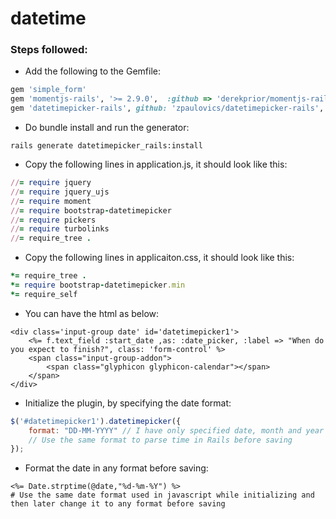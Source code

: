# datetime
### Steps followed:
- Add the following to the Gemfile:
```ruby
gem 'simple_form'
gem 'momentjs-rails', '>= 2.9.0',  :github => 'derekprior/momentjs-rails'
gem 'datetimepicker-rails', github: 'zpaulovics/datetimepicker-rails', branch: 'master', submodules: true
```
- Do bundle install and run the generator:
```rails
rails generate datetimepicker_rails:install
```
- Copy the following lines in application.js, it should look like this:
```ruby
//= require jquery
//= require jquery_ujs
//= require moment
//= require bootstrap-datetimepicker
//= require pickers
//= require turbolinks
//= require_tree .
```
- Copy the following lines in applicaiton.css, it should look like this:
```ruby
*= require_tree .
*= require bootstrap-datetimepicker.min
*= require_self
```		
- You can have the html as below:

```
<div class='input-group date' id='datetimepicker1'>
	<%= f.text_field :start_date ,as: :date_picker, :label => "When do you expect to finish?", class: 'form-control' %>
    <span class="input-group-addon">
        <span class="glyphicon glyphicon-calendar"></span>
    </span>
</div>
```
- Initialize the plugin, by specifying the date format:
```js
$('#datetimepicker1').datetimepicker({
    format: "DD-MM-YYYY" // I have only specified date, month and year as I do not want time selector in the widget
    // Use the same format to parse time in Rails before saving
});
```
- Format the date in any format before saving:
```rails
<%= Date.strptime(@date,"%d-%m-%Y") %>
# Use the same date format used in javascript while initializing and then later change it to any format before saving
```